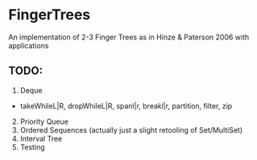 # FingerTrees
An implementation of 2-3 Finger Trees as in Hinze &amp; Paterson 2006 with applications

## TODO:

1. Deque
- takeWhileL|R, dropWhileL|R, spanl|r, breakl|r, partition, filter, zip
2. Priority Queue
3. Ordered Sequences (actually just a slight retooling of Set/MultiSet)
4. Interval Tree
5. Testing
